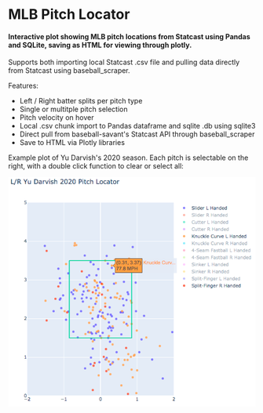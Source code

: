 # MLB Pitch Locator
<h4>Interactive plot showing MLB pitch locations from Statcast using Pandas and SQLite, saving as HTML for viewing through plotly.</h4>


Supports both importing local Statcast .csv file and pulling data directly from Statcast using baseball_scraper.

Features:
* Left / Right batter splits per pitch type
* Single or multitple pitch selection
* Pitch velocity on hover
* Local .csv chunk import to Pandas dataframe and sqlite .db using sqlite3
* Direct pull from baseball-savant's Statcast API through baseball_scraper
* Save to HTML via Plotly libraries

Example plot of Yu Darvish's 2020 season. Each pitch is selectable on the right, with a double click function to clear or select all:

![Yu Darvish 2020](https://github.com/AaronHenry/MLB-Pitch-Locator/blob/main/PitchLocatorExample.png)



